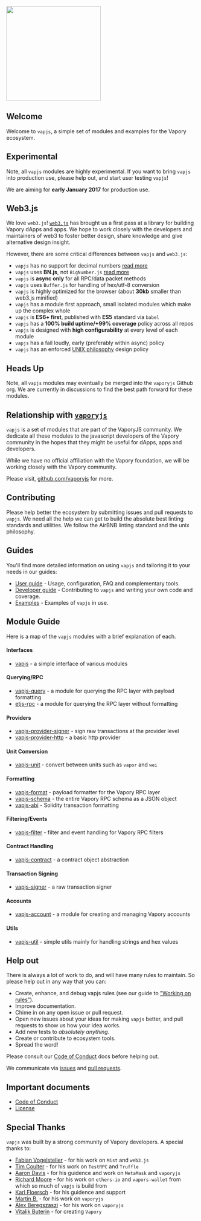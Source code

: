 <img src="https://raw.githubusercontent.com/vapjs/docs/master/assets/vapjs-image.png" width="250" />

## Welcome

Welcome to `vapjs`, a simple set of modules and examples for the Vapory ecosystem.

## Experimental

Note, all `vapjs` modules are highly experimental. If you want to bring `vapjs` into production use, please help out, and start user testing `vapjs`!

We are aiming for **early January 2017** for production use.

## Web3.js

We love `web3.js`! [`web3.js`](https://github.com/vaporyco/web3.js) has brought us a first pass at a library for building Vapory dApps and apps. We hope to work closely with the developers and maintainers of web3 to foster better design, share knowledge and give alternative design insight.

However, there are some critical differences between `vapjs` and `web3.js`:
  - `vapjs` has no support for decimal numbers [read more](https://github.com/vapjs/vapjs/blob/master/docs/user-guide.md#big-numbersnumber-handling)
  - `vapjs` uses **BN.js**, not `BigNumber.js` [read more](https://github.com/vapjs/vapjs/blob/master/docs/user-guide.md#big-numbersnumber-handling)
  - `vapjs` is **async only** for all RPC/data packet methods
  - `vapjs` uses `Buffer.js` for handling of hex/utf-8 conversion
  - `vapjs` is highly optimized for the browser (about **30kb** smaller than web3.js minified)
  - `vapjs` has a module first approach, small isolated modules which make up the complex whole
  - `vapjs` is **ES6+ first**, published with **ES5** standard via `babel`
  - `vapjs` has a **100% build uptime/+99% coverage** policy across all repos
  - `vapjs` is designed with **high configurability** at every level of each module
  - `vapjs` has a fail loudly, early (preferably within async) policy
  - `vapjs` has an enforced [UNIX philosophy](https://en.wikipedia.org/wiki/Unix_philosophy) design policy

## Heads Up

Note, all `vapjs` modules may eventually be merged into the `vaporyjs` Github org. We are currently in discussions to find the best path forward for these modules.

## Relationship with [`vaporyjs`](https://github.com/vaporyjs)

`vapjs` is a set of modules that are part of the VaporyJS community. We dedicate all these modules to the javascript developers of the Vapory community in the hopes that they might be useful for dApps, apps and developers.

While we have no official affiliation with the Vapory foundation, we will be working closely with the Vapory community.

Please visit, [github.com/vaporyjs](https://github.com/vaporyjs) for more.

## Contributing

Please help better the ecosystem by submitting issues and pull requests to `vapjs`. We need all the help we can get to build the absolute best linting standards and utilities. We follow the AirBNB linting standard and the unix philosophy.

## Guides

You'll find more detailed information on using `vapjs` and tailoring it to your needs in our guides:

- [User guide](https://github.com/vapjs/vapjs/blob/master/docs/user-guide.md) - Usage, configuration, FAQ and complementary tools.
- [Developer guide](https://github.com/vapjs/vapjs/blob/master/docs/developer-guide.md) - Contributing to `vapjs` and writing your own code and coverage.
- [Examples](http://github.com/vapjs/examples) - Examples of `vapjs` in use.

## Module Guide

Here is a map of the `vapjs` modules with a brief explanation of each.

#### Interfaces
 - [vapjs](http://github.com/vapjs/vapjs) - a simple interface of various modules

#### Querying/RPC
 - [vapjs-query](http://github.com/vapjs/vapjs-query) - a module for querying the RPC layer with payload formatting
 - [etjs-rpc](http://github.com/vapjs/vapjs-rpc) - a module for querying the RPC layer without formatting

#### Providers
 - [vapjs-provider-signer](http://github.com/vapjs/vapjs-provider-signer) - sign raw transactions at the provider level
 - [vapjs-provider-http](http://github.com/vapjs/vapjs-provider-http) - a basic http provider

#### Unit Conversion
 - [vapjs-unit](http://github.com/vapjs/vapjs-unit) - convert between units such as `vapor` and `wei`

#### Formatting
 - [vapjs-format](http://github.com/vapjs/vapjs-format) - payload formatter for the Vapory RPC layer
 - [vapjs-schema](http://github.com/vapjs/vapjs-schema) - the entire Vapory RPC schema as a JSON object
 - [vapjs-abi](http://github.com/vapjs/vapjs-abi) - Solidity transaction formatting

#### Filtering/Events
 - [vapjs-filter](http://github.com/vapjs/vapjs-filter) - filter and event handling for Vapory RPC filters

#### Contract Handling
 - [vapjs-contract](http://github.com/vapjs/vapjs-contract) - a contract object abstraction

#### Transaction Signing
 - [vapjs-signer](http://github.com/vapjs/vapjs-signer) - a raw transaction signer

#### Accounts
 - [vapjs-account](http://github.com/vapjs/vapjs-account) - a module for creating and managing Vapory accounts

#### Utils
 - [vapjs-util](http://github.com/vapjs/vapjs-util) - simple utils mainly for handling strings and hex values

## Help out

There is always a lot of work to do, and will have many rules to maintain. So please help out in any way that you can:

- Create, enhance, and debug vapjs rules (see our guide to ["Working on rules"](./.github/CONTRIBUTING.md)).
- Improve documentation.
- Chime in on any open issue or pull request.
- Open new issues about your ideas for making `vapjs` better, and pull requests to show us how your idea works.
- Add new tests to *absolutely anything*.
- Create or contribute to ecosystem tools.
- Spread the word!

Please consult our [Code of Conduct](CODE_OF_CONDUCT.md) docs before helping out.

We communicate via [issues](https://github.com/vapjs/vapjs/issues) and [pull requests](https://github.com/vapjs/vapjs/pulls).

## Important documents

- [Code of Conduct](CODE_OF_CONDUCT.md)
- [License](https://raw.githubusercontent.com/vapjs/vapjs/master/LICENSE)

## Special Thanks

`vapjs` was built by a strong community of Vapory developers. A special thanks to:

- [Fabian Vogelsteller](https://twitter.com/feindura?lang=en) - for his work on `Mist` and `web3.js`
- [Tim Coulter](https://github.com/tcoulter) - for his work on `TestRPC` and `Truffle`
- [Aaron Davis](https://github.com/kumavis) - for his guidence and work on `MetaMask` and `vaporyjs`
- [Richard Moore](https://github.com/ricmoo) - for his work on `ethers-io` and `vapors-wallet` from which so much of `vapjs` is build from
- [Karl Floersch](https://twitter.com/karl_dot_tech?lang=en) - for his guidence and support
- [Martin B.](https://github.com/wanderer) - for his work on `vaporyjs`
- [Alex Beregszaszi](https://github.com/axic) - for his work on `vaporyjs`
- [Vitalik Buterin](https://twitter.com/VitalikButerin) - for creating `Vapory`
